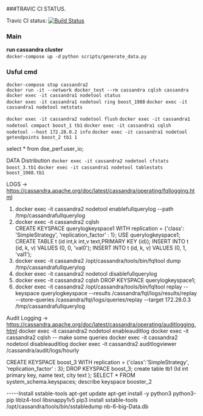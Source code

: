 ###TRAVIC CI STATUS. 

Travic CI status: [![Build Status](https://app.travis-ci.com/boosterKRD/cassandra.svg?branch=test)](https://app.travis-ci.com/boosterKRD/cassandra)

### Main
**run cassandra cluster**  
`docker-compose up -d`
`python scripts/generate_data.py`
### Usful cmd

`docker-compose stop cassandra2`  
`docker run -it --network docker_test --rm cassandra cqlsh cassandra` 
`docker exec -it cassandra1 nodetool status`  
`docker exec -it cassandra1 nodetool ring boost_1988`
`docker exec -it cassandra1 nodetool netstats`
  
`docker exec -it cassandra2 nodetool flush`
`docker exec -it cassandra1 nodetool compact boost_1 tb1`
`docker exec -it cassandra1 cqlsh`  
`nodetool --host 172.28.0.2 info`
`docker exec -it cassandra1 nodetool getendpoints boost_2 tb1 1` 

 select * from dse_perf.user_io;

 DATA Distribution
 `docker exec -it cassandra2 nodetool cfstats boost_3.tb1`
 `docker exec -it cassandra1 nodetool tablestats boost_1988.tb1`
 
LOGS -> https://cassandra.apache.org/doc/latest/cassandra/operating/fqllogging.html
1. docker exec -it cassandra2 nodetool enablefullquerylog --path /tmp/cassandrafullquerylog
2. docker exec -it cassandra2 cqlsh    
    CREATE KEYSPACE querylogkeyspace1 WITH replication = {'class': 'SimpleStrategy', 'replication_factor' : 1};
    USE querylogkeyspace1;
    CREATE TABLE t (id int,k int,v text,PRIMARY KEY (id));
    INSERT INTO t (id, k, v) VALUES (0, 0, 'val0');
    INSERT INTO t (id, k, v) VALUES (0, 1, 'val1');
3. docker exec -it cassandra2 /opt/cassandra/tools/bin/fqltool dump /tmp/cassandrafullquerylog  
4. docker exec -it cassandra2 nodetool disablefullquerylog
5. docker exec -it cassandra2 cqlsh 
     DROP KEYSPACE querylogkeyspace1;
6. docker exec -it cassandra2 /opt/cassandra/tools/bin/fqltool replay --keyspace querylogkeyspace --results /cassandra/fql/logs/results/replay --store-queries /cassandra/fql/logs/queries/replay --target 172.28.0.3 /tmp/cassandrafullquerylog

Audit Logging -> https://cassandra.apache.org/doc/latest/cassandra/operating/auditlogging.html
docker exec -it cassandra2 nodetool enableauditlog 
docker exec -it cassandra2 cqlsh -- make some queries
docker exec -it cassandra2 nodetool disableauditlog
docker exec -it cassandra2 auditlogviewer /cassandra/audit/logs/hourly




CREATE KEYSPACE boost_3 WITH replication = {'class':'SimpleStrategy', 'replication_factor' : 3};
DROP KEYSPACE boost_3;
create table tb1 (Id int primary key, name text,  city text ); 
SELECT * FROM system_schema.keyspaces;
describe keyspace booster_2



-----Install sstable-tools
apt-get update
apt-get install -y python3 python3-pip liblz4-tool libsnappy1v5
pip3 install sstable-tools
 /opt/cassandra/tools/bin/sstabledump nb-6-big-Data.db
